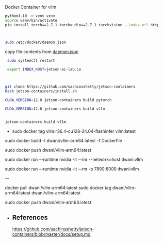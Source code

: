 Docker Container for vllm

```bash
python3.10 -m venv venv
source venv/bin/activate
pip install torch==2.7.1 torchaudio==2.7.1 torchvision --index-url https://download.pytorch.org/whl/cu128



sudo /etc/docker/daemon.json
```
copy file contents from [daemon.json](../../files/daemon.json) 


```bash
 sudo systemctl restart 
 
 export INDEX_HOST=jetson-ai-lab.io



git clone https://github.com/sachinsshetty/jetson-containers
bash jetson-containers/install.sh

CUDA_VERSION=12.8 jetson-containers build pytorch

CUDA_VERSION=12.8 jetson-containers build vllm


jetson-containers build vllm

```
  - sudo docker tag vllm:r36.4-cu128-24.04-flashinfer vllm:latest


sudo docker build -t dwani/vllm-arm64:latest -f Dockerfile .

sudo docker push dwani/vllm-arm64:latest

sudo docker run --runtime nvidia -it --rm --network=host dwani:vllm

sudo docker run --runtime nvidia -it --rm -p 7890:8000 dwani:vllm

--

docker pull dwani/vllm-arm64:latest
sudo docker tag dwani/vllm-arm64:latest dwani/vllm-arm64:latest

sudo docker push dwani/vllm-arm64:latest


- References
  - 
  https://github.com/sachinsshetty/jetson-containers/blob/master/docs/setup.md
  